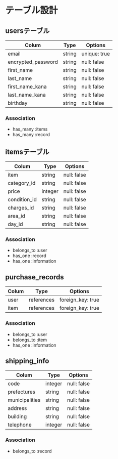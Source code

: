 # テーブル設計

## usersテーブル

| Colum                | Type   | Options      |
| -------------------- | ------ | ------------ |
| email                | string | unique: true |
| encrypted_password   | string | null: false  |
| first_name           | string | null: false  |
| last_name            | string | null: false  |
| first_name_kana      | string | null: false  |
| last_name_kana       | string | null: false  |
| birthday             | string | null: false  |

### Association

- has_many :items
- has_many :record


## itemsテーブル

| Colum         | Type    | Options     |
| ------------- | ------- | ----------- |
| item          | string  | null: false |
| category_id   | string  | null: false |
| price         | integer | null: false |
| condition_id  | string  | null: false |
| charges_id    | string  | null: false |
| area_id       | string  | null: false |
| day_id        | string  | null: false |

### Association

- belongs_to :user
- has_one :record
- has_one :information

## purchase_records

| Colum   | Type       | Options           |
| ------- | ---------- | ----------------- |
| user    | references | foreign_key: true |
| item    | references | foreign_key: true |

### Association

- belongs_to :user
- belongs_to :item
- has_one :information

## shipping_info

| Colum           | Type    | Options     |
| --------------- | ------- | ----------- |
| code            | integer | null: false |
| prefectures     | string  | null: false |
| municipalities  | string  | null: false |
| address         | string  | null: false |
| building        | string  | null: false |
| telephone       | integer | null: false |

### Association

- belongs_to :record
